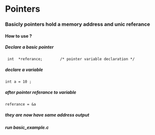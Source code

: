 # Pointers

### Basicly pointers hold a memory address and unic referance

#### How to use ?

##### Declare a basic pointer

` int  *referance;        /* pointer variable declaration */`

##### declare a variable

`int a = 10 ;`
##### after pointer referance to variable
 `referance = &a`
 
##### they are now have same address output
##### run basic_example.c
 
 
 
 
